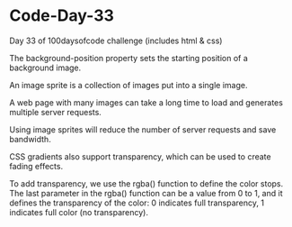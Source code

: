 # Code-Day-33
Day 33 of 100daysofcode challenge (includes html &amp; css)

The background-position property sets the starting position of a background image.

An image sprite is a collection of images put into a single image.

A web page with many images can take a long time to load and generates multiple server requests.

Using image sprites will reduce the number of server requests and save bandwidth.

CSS gradients also support transparency, which can be used to create fading effects.

To add transparency, we use the rgba() function to define the color stops. The last parameter in the rgba() function can be a value from 0 to 1, and it defines the transparency of the color: 0 indicates full transparency, 1 indicates full color (no transparency).
